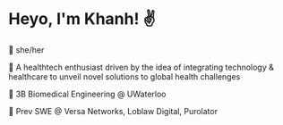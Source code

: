 # Heyo, I'm Khanh! :v:

<!--
**bxokhxnhle/bxokhxnhle** is a ✨ _special_ ✨ repository because its `README.md` (this file) appears on your GitHub profile.

Here are some ideas to get you started:

-->
:seedling: she/her

:cactus: A healthtech enthusiast driven by the idea of integrating technology & healthcare to unveil novel solutions to global health challenges

🦾 3B Biomedical Engineering @ UWaterloo 

:milky_way: Prev SWE @ Versa Networks, Loblaw Digital, Purolator
